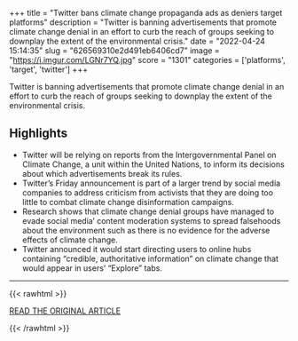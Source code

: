 +++
title = "Twitter bans climate change propaganda ads as deniers target platforms"
description = "Twitter is banning advertisements that promote climate change denial in an effort to curb the reach of groups seeking to downplay the extent of the environmental crisis."
date = "2022-04-24 15:14:35"
slug = "626569310e2d491eb6406cd7"
image = "https://i.imgur.com/LGNr7YQ.jpg"
score = "1301"
categories = ['platforms', 'target', 'twitter']
+++

Twitter is banning advertisements that promote climate change denial in an effort to curb the reach of groups seeking to downplay the extent of the environmental crisis.

## Highlights

- Twitter will be relying on reports from the Intergovernmental Panel on Climate Change, a unit within the United Nations, to inform its decisions about which advertisements break its rules.
- Twitter’s Friday announcement is part of a larger trend by social media companies to address criticism from activists that they are doing too little to combat climate change disinformation campaigns.
- Research shows that climate change denial groups have managed to evade social media’ content moderation systems to spread falsehoods about the environment such as there is no evidence for the adverse effects of climate change.
- Twitter announced it would start directing users to online hubs containing “credible, authoritative information” on climate change that would appear in users’ “Explore” tabs.

---

{{< rawhtml >}}
  <p class="article-category">
    <a target="_blank" href="https://www.washingtonpost.com/technology/2022/04/22/twitter-bans-climate-change-denial-ads/">READ THE ORIGINAL ARTICLE</a>
  </p>
{{< /rawhtml >}}

